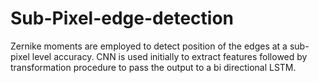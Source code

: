 # Sub-Pixel-edge-detection
Zernike moments are employed to detect position of the edges at a sub-pixel level accuracy. CNN is used initially to extract features followed by  transformation procedure to pass the output to a bi directional LSTM.
